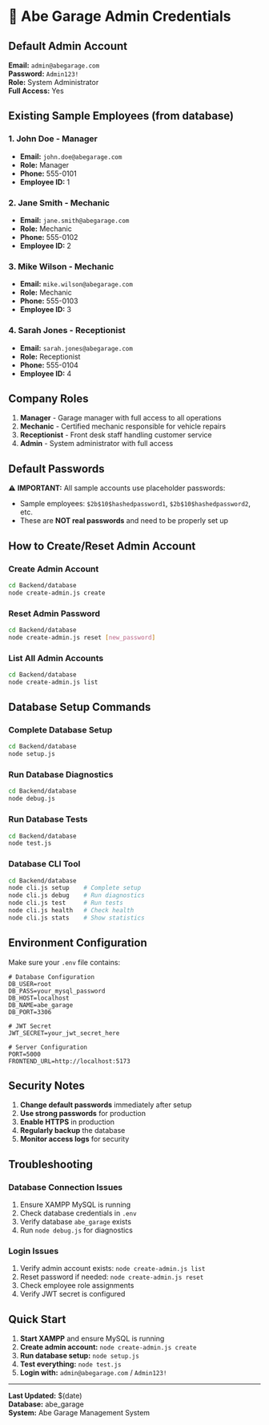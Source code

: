# 🔐 Abe Garage Admin Credentials

## Default Admin Account

**Email:** `admin@abegarage.com`  
**Password:** `Admin123!`  
**Role:** System Administrator  
**Full Access:** Yes  

## Existing Sample Employees (from database)

### 1. John Doe - Manager
- **Email:** `john.doe@abegarage.com`
- **Role:** Manager
- **Phone:** 555-0101
- **Employee ID:** 1

### 2. Jane Smith - Mechanic
- **Email:** `jane.smith@abegarage.com`
- **Role:** Mechanic
- **Phone:** 555-0102
- **Employee ID:** 2

### 3. Mike Wilson - Mechanic
- **Email:** `mike.wilson@abegarage.com`
- **Role:** Mechanic
- **Phone:** 555-0103
- **Employee ID:** 3

### 4. Sarah Jones - Receptionist
- **Email:** `sarah.jones@abegarage.com`
- **Role:** Receptionist
- **Phone:** 555-0104
- **Employee ID:** 4

## Company Roles

1. **Manager** - Garage manager with full access to all operations
2. **Mechanic** - Certified mechanic responsible for vehicle repairs
3. **Receptionist** - Front desk staff handling customer service
4. **Admin** - System administrator with full access

## Default Passwords

⚠️ **IMPORTANT:** All sample accounts use placeholder passwords:
- Sample employees: `$2b$10$hashedpassword1`, `$2b$10$hashedpassword2`, etc.
- These are **NOT real passwords** and need to be properly set up

## How to Create/Reset Admin Account

### Create Admin Account
```bash
cd Backend/database
node create-admin.js create
```

### Reset Admin Password
```bash
cd Backend/database
node create-admin.js reset [new_password]
```

### List All Admin Accounts
```bash
cd Backend/database
node create-admin.js list
```

## Database Setup Commands

### Complete Database Setup
```bash
cd Backend/database
node setup.js
```

### Run Database Diagnostics
```bash
cd Backend/database
node debug.js
```

### Run Database Tests
```bash
cd Backend/database
node test.js
```

### Database CLI Tool
```bash
cd Backend/database
node cli.js setup    # Complete setup
node cli.js debug    # Run diagnostics
node cli.js test     # Run tests
node cli.js health   # Check health
node cli.js stats    # Show statistics
```

## Environment Configuration

Make sure your `.env` file contains:

```env
# Database Configuration
DB_USER=root
DB_PASS=your_mysql_password
DB_HOST=localhost
DB_NAME=abe_garage
DB_PORT=3306

# JWT Secret
JWT_SECRET=your_jwt_secret_here

# Server Configuration
PORT=5000
FRONTEND_URL=http://localhost:5173
```

## Security Notes

1. **Change default passwords** immediately after setup
2. **Use strong passwords** for production
3. **Enable HTTPS** in production
4. **Regularly backup** the database
5. **Monitor access logs** for security

## Troubleshooting

### Database Connection Issues
1. Ensure XAMPP MySQL is running
2. Check database credentials in `.env`
3. Verify database `abe_garage` exists
4. Run `node debug.js` for diagnostics

### Login Issues
1. Verify admin account exists: `node create-admin.js list`
2. Reset password if needed: `node create-admin.js reset`
3. Check employee role assignments
4. Verify JWT secret is configured

## Quick Start

1. **Start XAMPP** and ensure MySQL is running
2. **Create admin account:** `node create-admin.js create`
3. **Run database setup:** `node setup.js`
4. **Test everything:** `node test.js`
5. **Login with:** `admin@abegarage.com` / `Admin123!`

---

**Last Updated:** $(date)  
**Database:** abe_garage  
**System:** Abe Garage Management System

